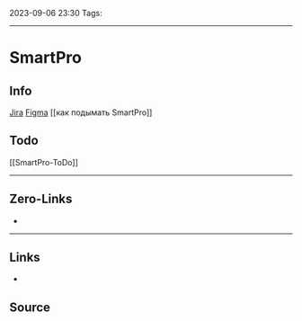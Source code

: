 	
2023-09-06 23:30
Tags: 

___

# SmartPro


## Info
[Jira](https://slysoft.atlassian.net/jira/software/projects/SMAR/boards/2?issueParent=10049&selectedIssue=SMAR-105)
[Figma](https://www.figma.com/file/WqFwZV4fTLgBSof2HKHkTz/%D0%A1%D0%B5%D1%80%D0%B2%D0%B8%D1%81-SmartPro?node-id=3037%3A52808&mode=dev)
[[как подымать SmartPro]]


## Todo

[[SmartPro-ToDo]]

___

## Zero-Links
-

___

## Links
-

## Source

